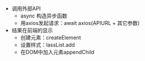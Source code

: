 - 调用外部API
  - async 构造异步函数
  - 用axios发起请求：await axios(APIURL + 其它参数)
- 结果在前端的显示
  - 创建元素：createElement
  - 设置样式：lassList.add
  - 在DOM中加入元素appendChild